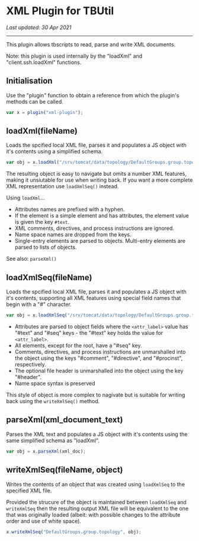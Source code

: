 # XML Plugin for TBUtil

*Last updated: 30 Apr 2021*

---

This plugin allows tbscripts to read, parse and write XML documents.

Note: this plugin is used internally by the "loadXml" and "client.ssh.loadXml" functions.


## Initialisation

Use the "plugin" function to obtain a reference from which the plugin's methods can be called.

```javascript
var x = plugin("xml-plugin");
```


## loadXml(fileName)

Loads the spcified local XML file, parses it and populates a JS object with it's contents using a simplified schema.

```javascript
var obj = x.loadXml("/srv/tomcat/data/topology/DefaultGroups.group.topology");
```

The resulting object is easy to navigate but omits a number XML features, making it unsiutable for use when writing back. If you want a more complete XML representation use `loadXmlSeq()` instead.

Using `loadXml`...

- Attributes names are prefixed with a hyphen.
- If the element is a simple element and has attributes, the element value is given the key `#text`.
- XML comments, directives, and process instructions are ignored.
- Name space names are dropped from the keys.
- Single-entry elements are parsed to objects. Multi-entry elements are parsed to lists of objects.

See also: `parseXml()`


## loadXmlSeq(fileName)

Loads the spcified local XML file, parses it and populates a JS object with it's contents, supporting all XML features using special field names that begin with a "#" character.

```javascript
var obj = x.loadXmlSeq("/srv/tomcat/data/topology/DefaultGroups.group.topology");
```

- Attributes are parsed to object fields where the `<attr_label>` value has "#text" and "#seq" keys - the "#text" key holds the value for `<attr_label>`.
- All elements, except for the root, have a "#seq" key.
- Comments, directives, and process instructions are unmarshalled into the object using the keys "#comment", "#directive", and "#procinst", respectively.
- The optional file header is unmarshalled into the object using the key "#header".
- Name space syntax is preserved

This style of object is more complex to nagivate but is suitable for writing back using the `writeXmlSeq()` method.


## parseXml(xml_document_text)

Parses the XML text and populates a JS object with it's contents using the same simplified schema as "loadXml".

```javascript
var obj = x.parseXml(xml_doc);
```


## writeXmlSeq(fileName, object)

Writes the contents of an object that was created using `loadXmlSeq` to the specified XML file.

Provided the strucure of the object is maintained between `loadXmlSeq` and `writeXmlSeq` then the resulting output XML file will be equivalent to the one that was originally loaded (albeit: with possible changes to the attribute order and use of white space).

```javascript
x.writeXmlSeq("DefaultGroups.group.topology", obj);
```
